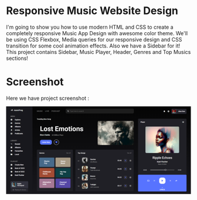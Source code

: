 # Responsive Music Website Design
  I'm going to show you how to use modern HTML and CSS to create a completely responsive Music App Design with awesome color theme. We'll be using CSS Flexbox, Media queries for our responsive design and CSS  transition for some cool animation effects. Also we have a Sidebar for it! This project contains Sidebar, Music Player, Header, Genres and Top Musics sections!

# Screenshot
Here we have project screenshot :

![screenshot](screenshot.png)
